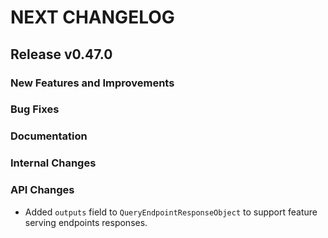 # NEXT CHANGELOG

## Release v0.47.0

### New Features and Improvements

### Bug Fixes

### Documentation

### Internal Changes

### API Changes
* Added `outputs` field to `QueryEndpointResponseObject` to support feature serving endpoints responses.
